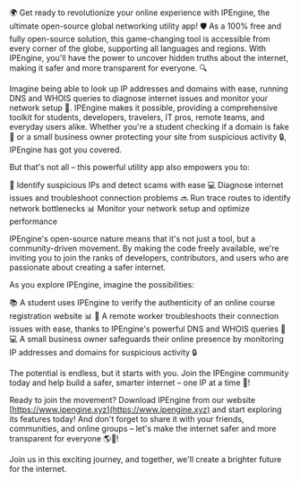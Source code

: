 🌍 Get ready to revolutionize your online experience with IPEngine, the ultimate open-source global networking utility app! 🛡️ As a 100% free and fully open-source solution, this game-changing tool is accessible from every corner of the globe, supporting all languages and regions. With IPEngine, you'll have the power to uncover hidden truths about the internet, making it safer and more transparent for everyone. 🔍

Imagine being able to look up IP addresses and domains with ease, running DNS and WHOIS queries to diagnose internet issues and monitor your network setup 📡. IPEngine makes it possible, providing a comprehensive toolkit for students, developers, travelers, IT pros, remote teams, and everyday users alike. Whether you're a student checking if a domain is fake 🤔 or a small business owner protecting your site from suspicious activity 🔒, IPEngine has got you covered.

But that's not all – this powerful utility app also empowers you to:

🌟 Identify suspicious IPs and detect scams with ease
💻 Diagnose internet issues and troubleshoot connection problems
🔜 Run trace routes to identify network bottlenecks
📊 Monitor your network setup and optimize performance

IPEngine's open-source nature means that it's not just a tool, but a community-driven movement. By making the code freely available, we're inviting you to join the ranks of developers, contributors, and users who are passionate about creating a safer internet.

As you explore IPEngine, imagine the possibilities:

📚 A student uses IPEngine to verify the authenticity of an online course registration website 📊
🏢 A remote worker troubleshoots their connection issues with ease, thanks to IPEngine's powerful DNS and WHOIS queries 🔧
💻 A small business owner safeguards their online presence by monitoring IP addresses and domains for suspicious activity 🔒

The potential is endless, but it starts with you. Join the IPEngine community today and help build a safer, smarter internet – one IP at a time 🚀!

Ready to join the movement? Download IPEngine from our website [https://www.ipengine.xyz](https://www.ipengine.xyz) and start exploring its features today! And don't forget to share it with your friends, communities, and online groups – let's make the internet safer and more transparent for everyone 🌎💪!

Join us in this exciting journey, and together, we'll create a brighter future for the internet.